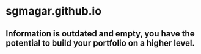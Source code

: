 # sgmagar.github.io

## Information is outdated and empty, you have the potential to build your portfolio on a higher level.
